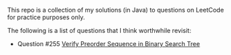 This repo is a collection of my solutions (in Java) to questions on 
LeetCode for practice purposes only.

The following is a list of questions that I think worthwhile revisit:

* Question #255 [Verify Preorder Sequence in Binary Search Tree](https://leetcode.com/problems/verify-preorder-sequence-in-binary-search-tree/)
